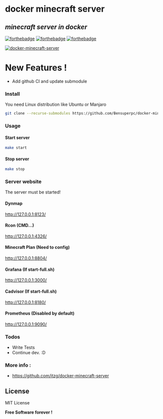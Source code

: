 # docker minecraft server

## _minecraft server in docker_
 [![forthebadge](https://forthebadge.com/images/badges/built-with-love.svg)](https://forthebadge.com) [![forthebadge](https://forthebadge.com/images/badges/powered-by-jeffs-keyboard.svg)](https://forthebadge.com) [![forthebadge](https://forthebadge.com/images/badges/contains-cat-gifs.svg)](https://forthebadge.com)

[![docker-minecraft-server](https://github.com/Bensuperpc/docker-minecraft-server/actions/workflows/main.yml/badge.svg)](https://github.com/Bensuperpc/docker-minecraft-server/actions/workflows/main.yml)

# New Features !

  - Add github CI and update submodule

### Install
You need Linux distribution like Ubuntu or Manjaro

```sh
git clone --recurse-submodules https://github.com/Bensuperpc/docker-minecraft-server.git
```

### Usage

#### Start server

```sh
make start
```

#### Stop server

```sh
make stop
```

### Server website 
The server must be started!

#### Dynmap
http://127.0.0.1:8123/

#### Rcon (CMD...)
http://127.0.0.1:4326/

#### Minecraft Plan (Need to config)
http://127.0.0.1:8804/

#### Grafana (If start-full.sh)
http://127.0.0.1:3000/

#### Cadvisor (If start-full.sh)
http://127.0.0.1:8180/

#### Prometheus (Disabled by default)
http://127.0.0.1:9090/

### Todos

 - Write Tests
 - Continue dev. :D

### More info : 
- https://github.com/itzg/docker-minecraft-server

License
----

MIT License


**Free Software forever !**
